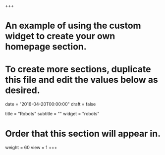+++
# An example of using the custom widget to create your own homepage section.
# To create more sections, duplicate this file and edit the values below as desired.

date = "2016-04-20T00:00:00"
draft = false

title = "Robots"
subtitle = ""
widget = "robots"

# Order that this section will appear in.
weight = 60
view = 1
+++

